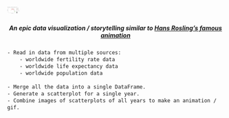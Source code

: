 <h2><img src="Animated Scatterplot_10fps_output.gif" width='30'>

##### <center>An epic data visualization / storytelling similar to [Hans Rosling’s famous animation](https://www.youtube.com/watch?v=jbkSRLYSojo&feature=youtu.be)</center>

    - Read in data from multiple sources: 
        - worldwide fertility rate data
        - worldwide life expectancy data
        - worldwide population data
        
    - Merge all the data into a single DataFrame.
    - Generate a scatterplot for a single year.
    - Combine images of scatterplots of all years to make an animation / gif.
